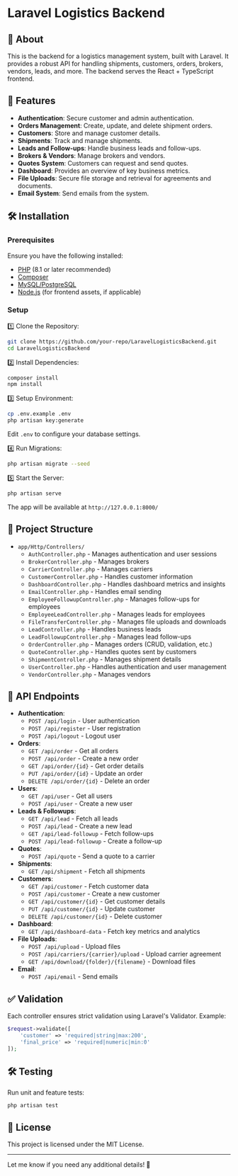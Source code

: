 # Laravel Logistics Backend

## 📌 About
This is the backend for a logistics management system, built with Laravel. It provides a robust API for handling shipments, customers, orders, brokers, vendors, leads, and more. The backend serves the React + TypeScript frontend.

## 🚀 Features
- **Authentication**: Secure customer and admin authentication.
- **Orders Management**: Create, update, and delete shipment orders.
- **Customers**: Store and manage customer details.
- **Shipments**: Track and manage shipments.
- **Leads and Follow-ups**: Handle business leads and follow-ups.
- **Brokers & Vendors**: Manage brokers and vendors.
- **Quotes System**: Customers can request and send quotes.
- **Dashboard**: Provides an overview of key business metrics.
- **File Uploads**: Secure file storage and retrieval for agreements and documents.
- **Email System**: Send emails from the system.

## 🛠️ Installation
### Prerequisites
Ensure you have the following installed:
- [PHP](https://www.php.net/) (8.1 or later recommended)
- [Composer](https://getcomposer.org/)
- [MySQL/PostgreSQL](https://www.postgresql.org/)
- [Node.js](https://nodejs.org/) (for frontend assets, if applicable)

### Setup
1️⃣ Clone the Repository:
```sh
git clone https://github.com/your-repo/LaravelLogisticsBackend.git
cd LaravelLogisticsBackend
```
2️⃣ Install Dependencies:
```sh
composer install
npm install
```
3️⃣ Setup Environment:
```sh
cp .env.example .env
php artisan key:generate
```
Edit `.env` to configure your database settings.

4️⃣ Run Migrations:
```sh
php artisan migrate --seed
```
5️⃣ Start the Server:
```sh
php artisan serve
```
The app will be available at `http://127.0.0.1:8000/`

## 📂 Project Structure
- `app/Http/Controllers/`
  - `AuthController.php` - Manages authentication and user sessions
  - `BrokerController.php` - Manages brokers
  - `CarrierController.php` - Manages carriers
  - `CustomerController.php` - Handles customer information
  - `DashboardController.php` - Handles dashboard metrics and insights
  - `EmailController.php` - Handles email sending
  - `EmployeeFollowupController.php` - Manages follow-ups for employees
  - `EmployeeLeadController.php` - Manages leads for employees
  - `FileTransferController.php` - Manages file uploads and downloads
  - `LeadController.php` - Handles business leads
  - `LeadFollowupController.php` - Manages lead follow-ups
  - `OrderController.php` - Manages orders (CRUD, validation, etc.)
  - `QuoteController.php` - Handles quotes sent by customers
  - `ShipmentController.php` - Manages shipment details
  - `UserController.php` - Handles authentication and user management
  - `VendorController.php` - Manages vendors

## 🔧 API Endpoints
- **Authentication**:
  - `POST /api/login` - User authentication
  - `POST /api/register` - User registration
  - `POST /api/logout` - Logout user
- **Orders**:
  - `GET /api/order` - Get all orders
  - `POST /api/order` - Create a new order
  - `GET /api/order/{id}` - Get order details
  - `PUT /api/order/{id}` - Update an order
  - `DELETE /api/order/{id}` - Delete an order
- **Users**:
  - `GET /api/user` - Get all users
  - `POST /api/user` - Create a new user
- **Leads & Followups**:
  - `GET /api/lead` - Fetch all leads
  - `POST /api/lead` - Create a new lead
  - `GET /api/lead-followup` - Fetch follow-ups
  - `POST /api/lead-followup` - Create a follow-up
- **Quotes**:
  - `POST /api/quote` - Send a quote to a carrier
- **Shipments**:
  - `GET /api/shipment` - Fetch all shipments
- **Customers**:
  - `GET /api/customer` - Fetch customer data
  - `POST /api/customer` - Create a new customer
  - `GET /api/customer/{id}` - Get customer details
  - `PUT /api/customer/{id}` - Update customer
  - `DELETE /api/customer/{id}` - Delete customer
- **Dashboard**:
  - `GET /api/dashboard-data` - Fetch key metrics and analytics
- **File Uploads**:
  - `POST /api/upload` - Upload files
  - `POST /api/carriers/{carrier}/upload` - Upload carrier agreement
  - `GET /api/download/{folder}/{filename}` - Download files
- **Email**:
  - `POST /api/email` - Send emails

## ✅ Validation
Each controller ensures strict validation using Laravel's Validator. Example:
```php
$request->validate([
    'customer' => 'required|string|max:200',
    'final_price' => 'required|numeric|min:0'
]);
```

## 🛠 Testing
Run unit and feature tests:
```sh
php artisan test
```

## 📜 License
This project is licensed under the MIT License.

---
Let me know if you need any additional details! 🚀

